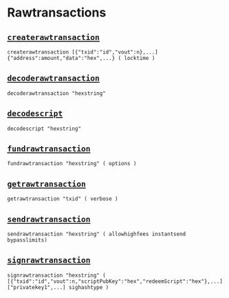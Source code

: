 # Rawtransactions
## [`createrawtransaction`](createrawtransaction.md)
```
createrawtransaction [{"txid":"id","vout":n},...] {"address":amount,"data":"hex",...} ( locktime )
```

## [`decoderawtransaction`](decoderawtransaction.md)
```
decoderawtransaction "hexstring"
```

## [`decodescript`](decodescript.md)
```
decodescript "hexstring"
```

## [`fundrawtransaction`](fundrawtransaction.md)
```
fundrawtransaction "hexstring" ( options )
```

## [`getrawtransaction`](getrawtransaction.md)
```
getrawtransaction "txid" ( verbose )
```

## [`sendrawtransaction`](sendrawtransaction.md)
```
sendrawtransaction "hexstring" ( allowhighfees instantsend bypasslimits)
```

## [`signrawtransaction`](signrawtransaction.md)
```
signrawtransaction "hexstring" ( [{"txid":"id","vout":n,"scriptPubKey":"hex","redeemScript":"hex"},...] ["privatekey1",...] sighashtype )
```

